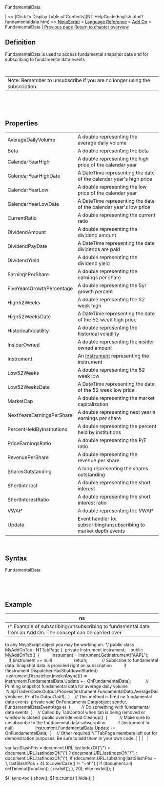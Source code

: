 ﻿










 


FundamentalData







| &lt;&lt; [Click to Display Table of Contents](NT HelpGuide English.html?fundamentaldata.htm) &gt;&gt;
 [NinjaScript](ninjascript.htm) &gt; [Language Reference](language_reference_wip.htm) &gt; [Add On](add_on.htm) &gt;
FundamentalData | [Previous page](controlcenter.htm)
[Return to chapter overview](add_on.htm)










Definition
----------


FundamentalData is used to access fundamental snapshot data and for subscribing to fundamental data events. 


 




|  |
| --- |
| Note: Remember to unsubscribe if you are no longer using the subscription. |



 


 


Properties
----------




|  |  |
| --- | --- |
| AverageDailyVolume | A double representing the average daily volume |
| Beta | A double representing the beta |
| CalendarYearHigh | A double representing the high price of the calendar year |
| CalendarYearHighDate | A DateTime representing the date of the calendar year's high price |
| CalendarYearLow | A double representing the low price of the calendar year |
| CalendarYearLowDate | A DateTime representing the date of the calendar year's low price |
| CurrentRatio | A double representing the current ratio |
| DividendAmount | A double representing the dividend amount |
| DividendPayDate | A DateTime representing the date dividends are paid |
| DividendYield | A double representing the dividend yield |
| EarningsPerShare | A double representing the earnings per share |
| FiveYearsGrowthPercentage | A double representing the 5yr growth percent |
| High52Weeks | A double representing the 52 week high |
| High52WeeksDate | A DateTime representing the date of the 52 week high price |
| HistoricalVolatility | A double representing the historical volatility |
| InsiderOwned | A double representing the insider owned amount |
| Instrument | An [Instrument](instrument.htm) representing the instrument |
| Low52Weeks | A double representing the 52 week low |
| Low52WeeksDate | A DateTime representing the date of the 52 week low price |
| MarketCap | A double representing the market capitalization |
| NextYearsEarningsPerShare | A double representing next year's earnings per share |
| PercentHeldByInstitutions | A double representing the percent held by institutions |
| PriceEarningsRatio | A double representing the P/E ratio |
| RevenuePerShare | A double representing the revenue per share |
| SharesOutstanding | A long representing the shares outstanding |
| ShortInterest | A double representing the short interest |
| ShortInterestRatio | A double representing the short interest ratio |
| VWAP | A double representing the VWAP |
| Update | Event handler for subscribing/unsubscribing to market depth events |



 


Syntax
------


FundamentalData


 


 


Example
-------




| ns |
| --- |
| /* Example of subscribing/unsubscribing to fundamental data from an Add On. The concept can be carried over
to any NinjaScript object you may be working on. */
public class MyAddOnTab : NTTabPage
{
 private Instrument instrument;
 
 public MyAddOnTab()
 {
         instrument = Instrument.GetInstrument("AAPL");
 
         if (instrument == null)
                 return;
 
         // Subscribe to fundamental data. Snapshot data is provided right on subscription
         if (!instrument.Dispatcher.HasShutdownStarted)
                 instrument.Dispatcher.InvokeAsync(() =&gt; instrument.FundamentalData.Update += OnFundamentalData);
 
         // Printing snapshot fundamental data for average daily volume
         NinjaTrader.Code.Output.Process(instrument.FundamentalData.AverageDailyVolume, PrintTo.OutputTab1);
 }
 
 // This method is fired on fundamental data events
 private void OnFundamentalData(object sender, FundamentalDataEventArgs e)
 {
          // Do something with fundamental data events
 }
 
 // Called by TabControl when tab is being removed or window is closed
 public override void Cleanup()
 {
         // Make sure to unsubscribe to the fundamental data subscription
         if (instrument != null)
                 instrument.FundamentalData.Update -= OnFundamentalData;
 }
 
 // Other required NTTabPage members left out for demonstration purposes. Be sure to add them in your own code.
} |
|   |






 
 var lastSlashPos = document.URL.lastIndexOf("/") &gt; document.URL.lastIndexOf("\\") ? document.URL.lastIndexOf("/") : document.URL.lastIndexOf("\\");
 if (document.URL.substring(lastSlashPos + 1, lastSlashPos + 4).toLowerCase() != "~hh") {
 if (document.all) setTimeout(function() {
 nsrInit();
 }, 20);
 else nsrInit();
 }
 
 
 $('.sync-toc').show();
 $('p.crumbs').hide();
 }
 
 
 



